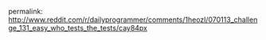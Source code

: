 permalink: http://www.reddit.com/r/dailyprogrammer/comments/1heozl/070113_challenge_131_easy_who_tests_the_tests/cay84px